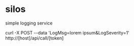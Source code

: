 silos
=====

simple logging service

curl -X POST --data 'LogMsg=lorem ipsum&LogSeverity=1' http://[host]/api/call/[token]

